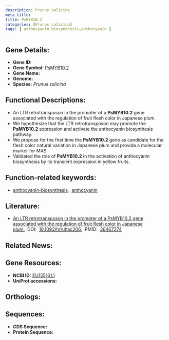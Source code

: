 ```yaml
---
description: Prunus salicina
meta_title:
title: PsMYB10.2
categories: [Prunus salicina]
tags: [ anthocyanin biosynthesis,anthocyanin ]
---
```


## Gene Details:
- **Gene ID:** []()
- **Gene Symbol:** <u>PsMYB10.2</u>
- **Gene Name:** 
- **Genome:** []()
- **Species:** *Prunus salicina*

## Functional Descriptions:
   - An LTR retrotransposon in the promoter of a **PsMYB10.2** gene associated with the regulation of fruit flesh color in Japanese plum.
   - We hypothesize that the LTR retrotransposon may promote the **PsMYB10.2** expression and activate the anthocyanin biosynthesis pathway.
   - We propose for the first time the **PsMYB10.2** gene as candidate for the flesh color natural variation in Japanese plum and provide a molecular marker for MAS.
   - Validated the role of **PsMYB10.2** in the activation of anthocyanin biosynthesis by its transient expression in yellow fruits.

## Function-related keywords:
   - [anthocyanin-biosynthesis](/tags/anthocyanin-biosynthesis/),&nbsp;&nbsp;[anthocyanin](/tags/anthocyanin/)

## Literature:
   - [An LTR retrotransposon in the promoter of a PsMYB10.2 gene associated with the regulation of fruit flesh color in Japanese plum.](https://doi.org/10.1093/hr/uhac206)&nbsp;&nbsp;DOI:&nbsp;&nbsp;[10.1093/hr/uhac206](https://doi.org/10.1093/hr/uhac206);&nbsp;&nbsp;PMID:&nbsp;&nbsp;[36467274](https://pubmed.ncbi.nlm.nih.gov/36467274/)

## Related News:

## Gene Resources:
- **NCBI ID:**  [EU155161.1](https://www.ncbi.nlm.nih.gov/gene/?term=EU155161.1)
- **UniProt accessions:**  [](https://www.uniprot.org/uniprotkb//entry)

## Orthologs:

## Sequences:
- **CDS Sequence:**
- **Protein Sequence:**
